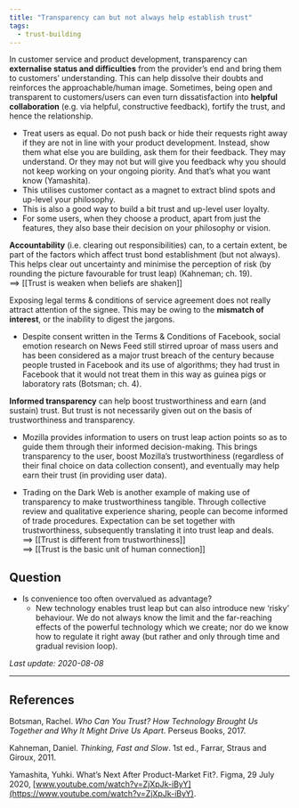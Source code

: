 ```yaml
---
title: "Transparency can but not always help establish trust"
tags:
  - trust-building
---
```


In customer service and product development, transparency can **externalise status and difficulties** from the provider’s end and bring them to customers’ understanding. This can help dissolve their doubts and reinforces the approachable/human image. Sometimes, being open and transparent to customers/users can even turn dissatisfaction into **helpful collaboration** (e.g. via helpful, constructive feedback), fortify the trust, and hence the relationship.

- Treat users as equal. Do not push back or hide their requests right away if they are not in line with your product development. Instead, show them what else you are building, ask them for their feedback. They may understand. Or they may not but will give you feedback why you should not keep working on your ongoing piority. And that’s what you want know (Yamashita).
- This utilises customer contact as a magnet to extract blind spots and up-level your philosophy.
- This is also a good way to build a bit trust and up-level user loyalty.
- For some users, when they choose a product, apart from just the features, they also base their decision on your philosophy or vision.

**Accountability** (i.e. clearing out responsibilities) can, to a certain extent, be part of the factors which affect trust bond establishment (but not always). This helps clear out uncertainty and minimise the perception of risk (by rounding the picture favourable for trust leap) (Kahneman; ch. 19).  
==> [[Trust is weaken when beliefs are shaken]]

Exposing legal terms & conditions of service agreement does not really attract attention of the signee. This may be owing to the **mismatch of interest**, or the inability to digest the jargons.

- Despite consent written in the Terms & Conditions of Facebook, social emotion research on News Feed still stirred uproar of mass users and has been considered as a major trust breach of the century because people trusted in Facebook and its use of algorithms; they had trust in Facebook that it would not treat them in this way as guinea pigs or laboratory rats (Botsman; ch. 4).

**Informed transparency** can help boost trustworthiness and earn (and sustain) trust. But trust is not necessarily given out on the basis of trustworthiness and transparency.

- Mozilla provides information to users on trust leap action points so as to guide them through their informed decision-making. This brings transparency to the user, boost Mozilla’s trustworthiness (regardless of their final choice on data collection consent), and eventually may help earn their trust (in providing user data).

- Trading on the Dark Web is another example of making use of transparency to make trustworthiness tangible. Through collective review and qualitative experience sharing, people can become informed of trade procedures. Expectation can be set together with trustworthiness, subsequently translating it into trust leap and deals.  
==> [[Trust is different from trustworthiness]]  
==> [[Trust is the basic unit of human connection]]

## Question

- Is convenience too often overvalued as advantage?
  - New technology enables trust leap but can also introduce new ‘risky’ behaviour. We do not always know the limit and the far-reaching effects of the powerful technology which we create; nor do we know how to regulate it right away (but rather and only through time and gradual revision loop).

*Last update: 2020-08-08*

* * *

## References
Botsman, Rachel. _Who Can You Trust? How Technology Brought Us Together and Why It Might Drive Us Apart_. Perseus Books, 2017.

Kahneman, Daniel. _Thinking, Fast and Slow_. 1st ed., Farrar, Straus and Giroux, 2011.

Yamashita, Yuhki. What’s Next After Product-Market Fit?. Figma, 29 July 2020, [www.youtube.com/watch?v=ZjXpJk-iByY](https://www.youtube.com/watch?v=ZjXpJk-iByY).